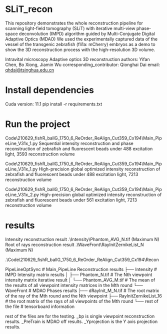 # SLiT_recon

This repository demonstrates the whole reconstruction pipeline for scanning light-field tomography (SLiT) with iterative multi-view phase-space deconvolution (IMPD) algorithm guided by Multi-Conjugate Digital Adaptive Optics (MDAO)
We used the experimentally captured data of the vessel of the transgenic zebrafish (fli1a: mCherry) embryos as a demo to show the 3D reconstruction process with the high-resolution 3D volume. 

Intravital microscopy
Adaptive optics
3D reconstruction
authors: Yifan Chen, Bo Xiong, Jiamin Wu
corresponding_contributor: Qionghai Dai
email: qhdai@tsinghua.edu.cn

# Install dependencies
Cuda version: 11.1
pip install -r requirements.txt

# Run the project
Code\210629_fishR_ballG_1750_6_ReOrder_ReAlign_Cut359_Cx194\Main_PipeLine_V31x_1.py
Sequential intensity reconstruction and phase reconstruction of zebrafish and fluorescent beads under 488 excitation light, 3593 reconstruction volume

Code\210629_fishR_ballG_1750_6_ReOrder_ReAlign_Cut359_Cx194\Main_PipeLine_V31x_1.py
High-precision global optimized intensity reconstruction of zebrafish and fluorescent beads under 488 excitation light, 7213 reconstruction volume

Code\210629_fishR_ballG_1750_6_ReOrder_ReAlign_Cut359_Cx194\Main_PipeLine_V31x_2.py
High-precision global optimized intensity reconstruction of zebrafish and fluorescent beads under 561 excitation light, 7213 reconstruction volume

# results
Intensity reconstruction result .\Intensity\Phantom_AVG_N.tif (Maximum N)
Root of rays reconstruction result .\WaveFront\RayInitZernikeList_N (Maximum N)

.\Code\210629_fishR_ballG_1750_6_ReOrder_ReAlign_Cut359_Cx194\Recon

PipeLineOptSync  	# Main_PipeLine Reconstruction results
   ├── Intensity      # IMPD Intensity matrix results
   │   ├── Phantom_N.tif # The Nth viewpoint intensity matrix iterative result
   │   └── Phantom_AVG_M.tif # The mean of the results of all viewpoint intensity matrices in the Mth round
   └── WaveFront      # MDAO Phases results
        ├── dRayInit_M_N.tif # The root matrix of the ray of the Mth round and the Nth viewpoint
        ├── RayInitZernikeList_16 # the root matrix of the rays of all viewpoints of the Mth round
        └── rest of the file # tensorboard information
        
rest of the files are for the testing.
_bp is single viewpoint reconstruction results.
_PreTrain is MDAO off results.
_Yprojection is the Y axis projection results.
